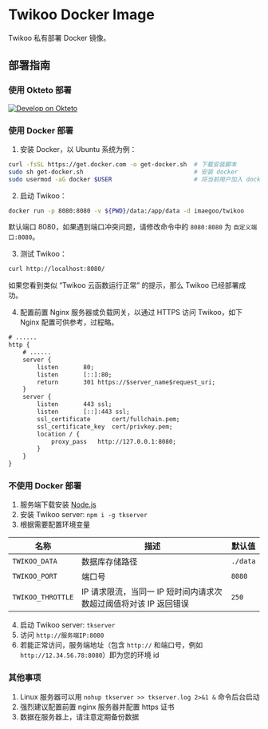 # Twikoo Docker Image

Twikoo 私有部署 Docker 镜像。

## 部署指南

### 使用 Okteto 部署

[![Develop on Okteto](https://okteto.com/develop-okteto.svg)](https://cloud.okteto.com/deploy)

### 使用 Docker 部署

1. 安装 Docker，以 Ubuntu 系统为例：

```bash
curl -fsSL https://get.docker.com -o get-docker.sh  # 下载安装脚本
sudo sh get-docker.sh                               # 安装 docker
sudo usermod -aG docker $USER                       # 将当前用户加入 docker 用户组
```

2. 启动 Twikoo：

```bash
docker run -p 8080:8080 -v ${PWD}/data:/app/data -d imaegoo/twikoo
```

默认端口 8080，如果遇到端口冲突问题，请修改命令中的 `8080:8080` 为 `自定义端口:8080`。

3. 测试 Twikoo：

```bash
curl http://localhost:8080/
```

如果您看到类似 “Twikoo 云函数运行正常” 的提示，那么 Twikoo 已经部署成功。

4. 配置前置 Nginx 服务器或负载网关，以通过 HTTPS 访问 Twikoo，如下 Nginx 配置可供参考，过程略。

```txt
# ......
http {
    # ......
    server {
        listen       80;
        listen       [::]:80;
        return       301 https://$server_name$request_uri;
    }
    server {
        listen       443 ssl;
        listen       [::]:443 ssl;
        ssl_certificate      cert/fullchain.pem;
        ssl_certificate_key  cert/privkey.pem;
        location / {
            proxy_pass   http://127.0.0.1:8080;
        }
    }
}
```

### 不使用 Docker 部署

1. 服务端下载安装 [Node.js](https://nodejs.org/zh-cn/)
2. 安装 Twikoo server: `npm i -g tkserver`
3. 根据需要配置环境变量

| 名称 | 描述 | 默认值 |
| ---- | ---- | ---- |
| `TWIKOO_DATA` | 数据库存储路径 | `./data` |
| `TWIKOO_PORT` | 端口号 | `8080` |
| `TWIKOO_THROTTLE` | IP 请求限流，当同一 IP 短时间内请求次数超过阈值将对该 IP 返回错误 | `250` |

4. 启动 Twikoo server: `tkserver`
5. 访问 `http://服务端IP:8080`
6. 若能正常访问，服务端地址（包含 `http://` 和端口号，例如 `http://12.34.56.78:8080`）即为您的环境 id

### 其他事项

1. Linux 服务器可以用 `nohup tkserver >> tkserver.log 2>&1 &` 命令后台启动
2. 强烈建议配置前置 nginx 服务器并配置 https 证书
3. 数据在服务器上，请注意定期备份数据
